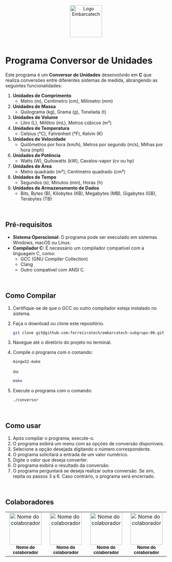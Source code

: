 <div align="center">
    <img src="https://moodle.embarcatech.cepedi.org.br/pluginfile.php/1/theme_moove/logo/1733422525/Group%20658.png" alt="Logo Embarcatech" height="100">
</div>

<br>

# Programa Conversor de Unidades

Este programa é um **Conversor de Unidades** desenvolvido em **C** que realiza conversões entre diferentes sistemas de medida, abrangendo as seguintes funcionalidades:

1. **Unidades de Comprimento**  
   - Metro (m), Centímetro (cm), Milímetro (mm)
2. **Unidades de Massa**  
   - Quilograma (kg), Grama (g), Tonelada (t)
3. **Unidades de Volume**  
   - Litro (L), Mililitro (mL), Metros cúbicos (m³)
4. **Unidades de Temperatura**  
   - Celsius (°C), Fahrenheit (°F), Kelvin (K)
5. **Unidades de Velocidade**  
   - Quilômetros por hora (km/h), Metros por segundo (m/s), Milhas por hora (mph)
6. **Unidades de Potência**  
   - Watts (W), Quilowatts (kW), Cavalos-vapor (cv ou hp)
7. **Unidades de Área**  
   - Metro quadrado (m²), Centímetro quadrado (cm²)
8. **Unidades de Tempo**  
   - Segundos (s), Minutos (min), Horas (h)
9. **Unidades de Armazenamento de Dados**  
   - Bits, Bytes (B), Kilobytes (KB), Megabytes (MB), Gigabytes (GB), Terabytes (TB)

<br>

## Pré-requisitos

- **Sistema Operacional:** O programa pode ser executado em sistemas Windows, macOS ou Linux.  
- **Compilador C:** É necessário um compilador compatível com a linguagem C, como:
  - GCC (GNU Compiler Collection)
  - Clang  
  - Outro compatível com ANSI C.

<br>

## Como Compilar

1. Certifique-se de que o GCC ou outro compilador esteja instalado no sistema.  
2. Faça o download ou clone este repositório.
    ```bash
    git clone git@github.com:ferreiiratech/embarcatech-subgrupo-06.git
    ```

3. Navegue até o diretório do projeto no terminal.  
4. Compile o programa com o comando:  
   ```bash
   mingw32-make 
   ```
   ou 
    ```bash
    make
    ```

5. Execute o programa com o comando:
   ```bash
   ./conversor
   ```
<br>

## Como usar

1. Após compilar o programa, execute-o.
2. O programa exibirá um menu com as opções de conversão disponíveis.
3. Selecione a opção desejada digitando o número correspondente.
4. O programa solicitará a entrada de um valor numérico.
5. Digite o valor que deseja converter.
6. O programa exibirá o resultado da conversão.
7. O programa perguntará se deseja realizar outra conversão. Se sim, repita os passos 3 a 6. Caso contrário, o programa será encerrado.

<br>

## Colaboradores
<table>
  <tr>
    <td align="center">
      <a href="https://github.com/usuario">
        <img src="https://static.vecteezy.com/ti/vetor-gratis/p1/2387693-icone-do-perfil-do-usuario-vetor.jpg" width="100px;" alt="Nome do colaborador"/><br>
        <sub>
          <b>Nome do colaborador</b>
        </sub>
      </a>
    </td>
    <td align="center">
      <a href="https://github.com/usuario">
        <img src="https://static.vecteezy.com/ti/vetor-gratis/p1/2387693-icone-do-perfil-do-usuario-vetor.jpg" width="100px;" alt="Nome do colaborador"/><br>
        <sub>
          <b>Nome do colaborador</b>
        </sub>
      </a>
    </td>
    <td align="center">
      <a href="https://github.com/usuario">
        <img src="https://static.vecteezy.com/ti/vetor-gratis/p1/2387693-icone-do-perfil-do-usuario-vetor.jpg" width="100px;" alt="Nome do colaborador"/><br>
        <sub>
          <b>Nome do colaborador</b>
        </sub>
      </a>
    </td>
    <td align="center">
      <a href="https://github.com/usuario">
        <img src="https://static.vecteezy.com/ti/vetor-gratis/p1/2387693-icone-do-perfil-do-usuario-vetor.jpg" width="100px;" alt="Nome do colaborador"/><br>
        <sub>
          <b>Nome do colaborador</b>
        </sub>
      </a>
    </td>
  </tr>
</table>
